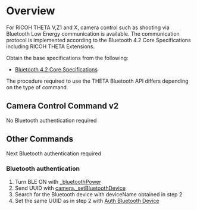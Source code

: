 # Overview

For RICOH THETA V,Z1 and X, camera control such as shooting via Bluetooth Low Energy communication is available. The communication protocol is implemented according to the Bluetooth 4.2 Core Specifications including RICOH THETA Extensions.

Obtain the base specifications from the following:

- [Bluetooth 4.2 Core Specifications](https://www.bluetooth.org/DocMan/handlers/DownloadDoc.ashx?doc_id=286439&_ga=2.97979420.260081372.1496207139-937189733.1496207139)

The procedure required to use the THETA Bluetooth API differs depending on the type of command.

## Camera Control Command v2
No Bluetooth authentication required

## Other Commands
Next Bluetooth authentication required

### Bluetooth authentication

1. Turn BLE ON with [\_bluetoothPower](../theta-web-api-v2.1/options/_bluetooth_power.md)
1. Send UUID with [camera.\_setBluetoothDevice](../theta-web-api-v2.1/commands/camera._set_bluetooth_device.md)
1. Search for the Bluetooth device with deviceName obtained in step 2
1. Set the same UUID as in step 2 with [Auth Bluetooth Device](bluetooth_control_command/auth_bluetooth_device.md)

